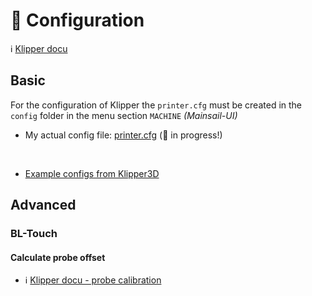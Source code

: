 # :wrench: Configuration 

:information_source: [Klipper docu](https://www.klipper3d.org/Config_Reference.html) 

## Basic 

For the configuration of Klipper the ``printer.cfg`` must be created in the ``config`` folder in the menu section ``MACHINE`` *(Mainsail-UI)*

* My actual config file: [printer.cfg](printer.cfg) (:construction: in progress!)
<br />

* [Example configs from Klipper3D](https://github.com/Klipper3d/klipper/tree/master/config) 


## Advanced 

### BL-Touch 



#### Calculate probe offset 

* :information_source: [Klipper docu - probe calibration](https://www.klipper3d.org/Probe_Calibrate.html) 
